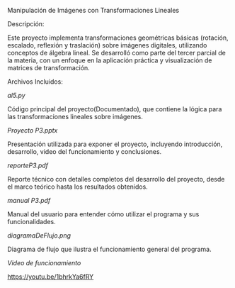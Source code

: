 Manipulación de Imágenes con Transformaciones Lineales

Descripción:

Este proyecto implementa transformaciones geométricas básicas (rotación, escalado, reflexión y traslación) sobre imágenes digitales, utilizando conceptos de álgebra lineal. Se desarrolló como parte del tercer parcial de la materia, con un enfoque en la aplicación práctica y visualización de matrices de transformación.

Archivos Incluidos:


*al5.py*

Código principal del proyecto(Documentado), que contiene la lógica para las transformaciones lineales sobre imágenes.

*Proyecto P3.pptx*

Presentación utilizada para exponer el proyecto, incluyendo introducción, desarrollo, video del funcionamiento y conclusiones.

*reporteP3.pdf*

Reporte técnico con detalles completos del desarrollo del proyecto, desde el marco teórico hasta los resultados obtenidos.

*manual P3.pdf*

Manual del usuario para entender cómo utilizar el programa y sus funcionalidades.

*diagramaDeFlujo.png*

Diagrama de flujo que ilustra el funcionamiento general del programa.

*Video de funcionamiento*

https://youtu.be/1bhrkYa6fRY 
